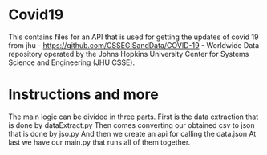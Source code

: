 # Covid19

This contains files for an API that is used for getting the updates of covid 19 from jhu - https://github.com/CSSEGISandData/COVID-19 - Worldwide Data repository operated by the Johns Hopkins University Center for Systems Science and Engineering (JHU CSSE).

# Instructions and more

The main logic can be divided in three parts. 
First is the data extraction that is done by dataExtract.py
Then comes converting our obtained csv to json that is done by jso.py
And then we create an api for calling the data.json 
At last we have our main.py that runs all of them together.